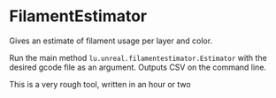 # FilamentEstimator
Gives an estimate of filament usage per layer and color.

Run the main method `lu.unreal.filamentestimator.Estimator` with the desired gcode file as an argument. Outputs CSV on the command line.

This is a very rough tool, written in an hour or two
